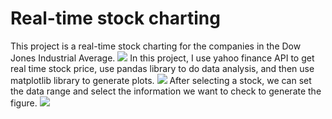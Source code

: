 # Real-time stock charting 

This project is a real-time stock charting for the companies in the Dow Jones Industrial Average.
![](http://omsd8hfm0.bkt.clouddn.com/dji1.png)
In this project, I use yahoo finance API to get real time stock price, use pandas library to do data analysis, and then use matplotlib library to generate plots.
![](http://omsd8hfm0.bkt.clouddn.com/dji2.png)
After selecting a stock, we can set the data range and select the information we want to check to generate the figure.
![](http://omsd8hfm0.bkt.clouddn.com/dji3.png)